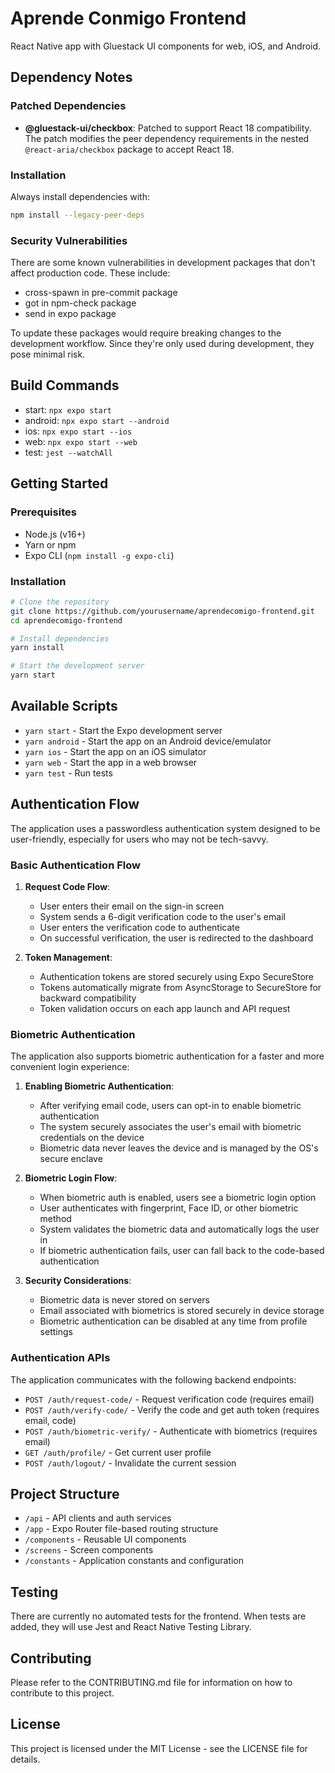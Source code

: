 # Aprende Conmigo Frontend

React Native app with Gluestack UI components for web, iOS, and Android.

## Dependency Notes

### Patched Dependencies

- **@gluestack-ui/checkbox**: Patched to support React 18 compatibility. The patch modifies the peer dependency requirements in the nested `@react-aria/checkbox` package to accept React 18.

### Installation

Always install dependencies with:

```bash
npm install --legacy-peer-deps
```

### Security Vulnerabilities

There are some known vulnerabilities in development packages that don't affect production code. These include:

- cross-spawn in pre-commit package
- got in npm-check package
- send in expo package

To update these packages would require breaking changes to the development workflow. Since they're only used during development, they pose minimal risk.

## Build Commands
- start: `npx expo start`
- android: `npx expo start --android`
- ios: `npx expo start --ios`
- web: `npx expo start --web`
- test: `jest --watchAll`

## Getting Started

### Prerequisites

- Node.js (v16+)
- Yarn or npm
- Expo CLI (`npm install -g expo-cli`)

### Installation

```bash
# Clone the repository
git clone https://github.com/yourusername/aprendecomigo-frontend.git
cd aprendecomigo-frontend

# Install dependencies
yarn install

# Start the development server
yarn start
```

## Available Scripts

- `yarn start` - Start the Expo development server
- `yarn android` - Start the app on an Android device/emulator
- `yarn ios` - Start the app on an iOS simulator
- `yarn web` - Start the app in a web browser
- `yarn test` - Run tests

## Authentication Flow

The application uses a passwordless authentication system designed to be user-friendly, especially for users who may not be tech-savvy.

### Basic Authentication Flow

1. **Request Code Flow**:
   - User enters their email on the sign-in screen
   - System sends a 6-digit verification code to the user's email
   - User enters the verification code to authenticate
   - On successful verification, the user is redirected to the dashboard

2. **Token Management**:
   - Authentication tokens are stored securely using Expo SecureStore
   - Tokens automatically migrate from AsyncStorage to SecureStore for backward compatibility
   - Token validation occurs on each app launch and API request

### Biometric Authentication

The application also supports biometric authentication for a faster and more convenient login experience:

1. **Enabling Biometric Authentication**:
   - After verifying email code, users can opt-in to enable biometric authentication
   - The system securely associates the user's email with biometric credentials on the device
   - Biometric data never leaves the device and is managed by the OS's secure enclave

2. **Biometric Login Flow**:
   - When biometric auth is enabled, users see a biometric login option
   - User authenticates with fingerprint, Face ID, or other biometric method
   - System validates the biometric data and automatically logs the user in
   - If biometric authentication fails, user can fall back to the code-based authentication

3. **Security Considerations**:
   - Biometric data is never stored on servers
   - Email associated with biometrics is stored securely in device storage
   - Biometric authentication can be disabled at any time from profile settings

### Authentication APIs

The application communicates with the following backend endpoints:

- `POST /auth/request-code/` - Request verification code (requires email)
- `POST /auth/verify-code/` - Verify the code and get auth token (requires email, code)
- `POST /auth/biometric-verify/` - Authenticate with biometrics (requires email)
- `GET /auth/profile/` - Get current user profile
- `POST /auth/logout/` - Invalidate the current session

## Project Structure

- `/api` - API clients and auth services
- `/app` - Expo Router file-based routing structure
- `/components` - Reusable UI components
- `/screens` - Screen components
- `/constants` - Application constants and configuration

## Testing

There are currently no automated tests for the frontend.
When tests are added, they will use Jest and React Native Testing Library.

## Contributing

Please refer to the CONTRIBUTING.md file for information on how to contribute to this project.

## License

This project is licensed under the MIT License - see the LICENSE file for details.
